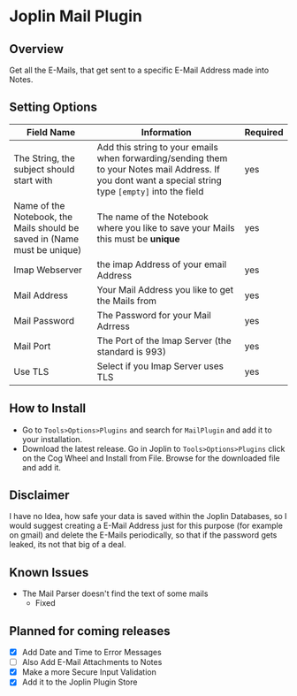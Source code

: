 # Joplin Mail Plugin
## Overview
Get all the E-Mails, that get sent to a specific E-Mail Address made into Notes.

## Setting Options
| Field Name                                                               | Information                                                                                                                                             | Required |
|--------------------------------------------------------------------------|---------------------------------------------------------------------------------------------------------------------------------------------------------|----------|
| The String, the subject should start with                                | Add this string to your emails when forwarding/sending them to your Notes mail Address. If you dont want a special string type `[empty]` into the field | yes      |
| Name of the Notebook, the Mails should be saved in (Name must be unique) | The name of the Notebook where you like to save your Mails this must be **unique**                                                                      | yes      |
| Imap Webserver                                                           | the imap Address of your email Address                                                                                                                  | yes      |
| Mail Address                                                             | Your Mail Address you like to get the Mails from                                                                                                        | yes      |
| Mail Password                                                            | The Password for your Mail Adrress                                                                                                                      | yes      |
| Mail Port                                                                | The Port of the Imap Server (the standard is 993)                                                                                                       | yes      |
| Use TLS                                                                  | Select if you Imap Server uses TLS                                                                                                                      | yes      |

## How to Install
- Go to `Tools>Options>Plugins` and search for `MailPlugin` and add it to your installation.
- Download the latest release. Go in Joplin to `Tools>Options>Plugins` click on the Cog Wheel and Install from File. Browse for the downloaded file and add it.

## Disclaimer
I have no Idea, how safe your data is saved within the Joplin Databases, so I would suggest creating a E-Mail Address just for this purpose (for example on gmail) and delete the E-Mails periodically, so that if the password gets leaked, its not that big of a deal.
## Known Issues
- The Mail Parser doesn't find the text of some mails
  - Fixed
## Planned for coming releases
- [x] Add Date and Time to Error Messages
- [ ] Also Add E-Mail Attachments to Notes
- [x] Make a more Secure Input Validation
- [x] Add it to the Joplin Plugin Store
